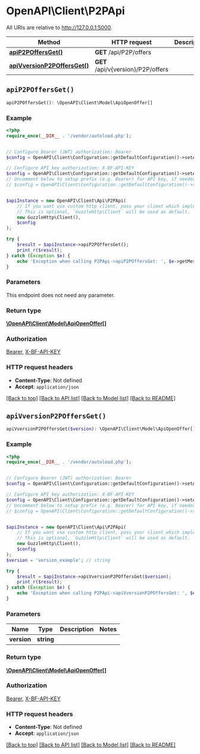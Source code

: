 # OpenAPI\Client\P2PApi

All URIs are relative to http://127.0.0.1:5000.

Method | HTTP request | Description
------------- | ------------- | -------------
[**apiP2POffersGet()**](P2PApi.md#apiP2POffersGet) | **GET** /api/P2P/offers | 
[**apiVversionP2POffersGet()**](P2PApi.md#apiVversionP2POffersGet) | **GET** /api/v{version}/P2P/offers | 


## `apiP2POffersGet()`

```php
apiP2POffersGet(): \OpenAPI\Client\Model\ApiOpenOffer[]
```



### Example

```php
<?php
require_once(__DIR__ . '/vendor/autoload.php');


// Configure Bearer (JWT) authorization: Bearer
$config = OpenAPI\Client\Configuration::getDefaultConfiguration()->setAccessToken('YOUR_ACCESS_TOKEN');

// Configure API key authorization: X-BF-API-KEY
$config = OpenAPI\Client\Configuration::getDefaultConfiguration()->setApiKey('X-BF-API-KEY', 'YOUR_API_KEY');
// Uncomment below to setup prefix (e.g. Bearer) for API key, if needed
// $config = OpenAPI\Client\Configuration::getDefaultConfiguration()->setApiKeyPrefix('X-BF-API-KEY', 'Bearer');


$apiInstance = new OpenAPI\Client\Api\P2PApi(
    // If you want use custom http client, pass your client which implements `GuzzleHttp\ClientInterface`.
    // This is optional, `GuzzleHttp\Client` will be used as default.
    new GuzzleHttp\Client(),
    $config
);

try {
    $result = $apiInstance->apiP2POffersGet();
    print_r($result);
} catch (Exception $e) {
    echo 'Exception when calling P2PApi->apiP2POffersGet: ', $e->getMessage(), PHP_EOL;
}
```

### Parameters

This endpoint does not need any parameter.

### Return type

[**\OpenAPI\Client\Model\ApiOpenOffer[]**](../Model/ApiOpenOffer.md)

### Authorization

[Bearer](../../README.md#Bearer), [X-BF-API-KEY](../../README.md#X-BF-API-KEY)

### HTTP request headers

- **Content-Type**: Not defined
- **Accept**: `application/json`

[[Back to top]](#) [[Back to API list]](../../README.md#endpoints)
[[Back to Model list]](../../README.md#models)
[[Back to README]](../../README.md)

## `apiVversionP2POffersGet()`

```php
apiVversionP2POffersGet($version): \OpenAPI\Client\Model\ApiOpenOffer[]
```



### Example

```php
<?php
require_once(__DIR__ . '/vendor/autoload.php');


// Configure Bearer (JWT) authorization: Bearer
$config = OpenAPI\Client\Configuration::getDefaultConfiguration()->setAccessToken('YOUR_ACCESS_TOKEN');

// Configure API key authorization: X-BF-API-KEY
$config = OpenAPI\Client\Configuration::getDefaultConfiguration()->setApiKey('X-BF-API-KEY', 'YOUR_API_KEY');
// Uncomment below to setup prefix (e.g. Bearer) for API key, if needed
// $config = OpenAPI\Client\Configuration::getDefaultConfiguration()->setApiKeyPrefix('X-BF-API-KEY', 'Bearer');


$apiInstance = new OpenAPI\Client\Api\P2PApi(
    // If you want use custom http client, pass your client which implements `GuzzleHttp\ClientInterface`.
    // This is optional, `GuzzleHttp\Client` will be used as default.
    new GuzzleHttp\Client(),
    $config
);
$version = 'version_example'; // string

try {
    $result = $apiInstance->apiVversionP2POffersGet($version);
    print_r($result);
} catch (Exception $e) {
    echo 'Exception when calling P2PApi->apiVversionP2POffersGet: ', $e->getMessage(), PHP_EOL;
}
```

### Parameters

Name | Type | Description  | Notes
------------- | ------------- | ------------- | -------------
 **version** | **string**|  |

### Return type

[**\OpenAPI\Client\Model\ApiOpenOffer[]**](../Model/ApiOpenOffer.md)

### Authorization

[Bearer](../../README.md#Bearer), [X-BF-API-KEY](../../README.md#X-BF-API-KEY)

### HTTP request headers

- **Content-Type**: Not defined
- **Accept**: `application/json`

[[Back to top]](#) [[Back to API list]](../../README.md#endpoints)
[[Back to Model list]](../../README.md#models)
[[Back to README]](../../README.md)
